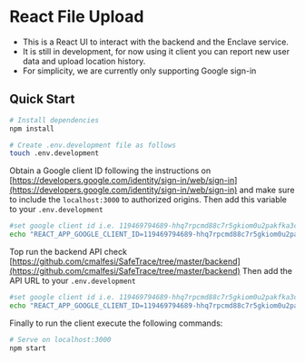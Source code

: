 # React File Upload

- This is a React UI to interact with the backend and the Enclave service.
- It is still in development, for now using it client you can report new user data and upload location history.
- For simplicity, we are currently only supporting Google sign-in

## Quick Start

```bash
# Install dependencies
npm install

# Create .env.development file as follows
touch .env.development
```

Obtain a Google client ID following the instructions on [https://developers.google.com/identity/sign-in/web/sign-in](https://developers.google.com/identity/sign-in/web/sign-in) and make sure to include the `localhost:3000` to authorized origins.
Then add this variable to your `.env.development`

```bash
#set google client id i.e. 119469794689-hhq7rpcmd88c7r5gkiom0u2pakfka3cd.apps.googleusercontent.com
echo "REACT_APP_GOOGLE_CLIENT_ID=119469794689-hhq7rpcmd88c7r5gkiom0u2pakfka3cd.apps.googleusercontent.com" >> .env.development
```

Top run the backend API check [https://github.com/cmalfesi/SafeTrace/tree/master/backend](https://github.com/cmalfesi/SafeTrace/tree/master/backend)
Then add the API URL to your `.env.development`

```bash
#set google client id i.e. 119469794689-hhq7rpcmd88c7r5gkiom0u2pakfka3cd.apps.googleusercontent.com
echo "REACT_APP_GOOGLE_CLIENT_ID=119469794689-hhq7rpcmd88c7r5gkiom0u2pakfka3cd.apps.googleusercontent.com" >> .env.development
```

Finally to run the client execute the following commands:

```bash
# Serve on localhost:3000
npm start
```
